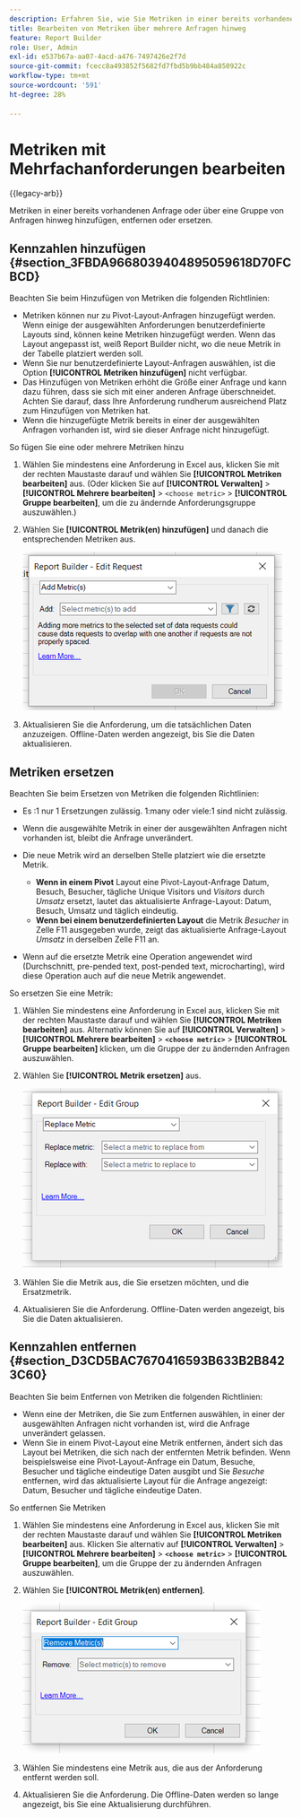 ```yaml
---
description: Erfahren Sie, wie Sie Metriken in einer bereits vorhandenen Anfrage oder über eine Gruppe von Anfragen hinweg hinzufügen, entfernen oder ersetzen.
title: Bearbeiten von Metriken über mehrere Anfragen hinweg
feature: Report Builder
role: User, Admin
exl-id: e537b67a-aa07-4acd-a476-7497426e2f7d
source-git-commit: fcecc8a493852f5682fd7fbd5b9bb484a850922c
workflow-type: tm+mt
source-wordcount: '591'
ht-degree: 28%

---
```


# Metriken mit Mehrfachanforderungen bearbeiten

{{legacy-arb}}

Metriken in einer bereits vorhandenen Anfrage oder über eine Gruppe von Anfragen hinweg hinzufügen, entfernen oder ersetzen.

## Kennzahlen hinzufügen {#section_3FBDA9668039404895059618D70FCBCD}

Beachten Sie beim Hinzufügen von Metriken die folgenden Richtlinien:

* Metriken können nur zu Pivot-Layout-Anfragen hinzugefügt werden.
Wenn einige der ausgewählten Anforderungen benutzerdefinierte Layouts sind, können keine Metriken hinzugefügt werden. Wenn das Layout angepasst ist, weiß Report Builder nicht, wo die neue Metrik in der Tabelle platziert werden soll.
* Wenn Sie nur benutzerdefinierte Layout-Anfragen auswählen, ist die Option **[!UICONTROL Metriken hinzufügen]** nicht verfügbar.
* Das Hinzufügen von Metriken erhöht die Größe einer Anfrage und kann dazu führen, dass sie sich mit einer anderen Anfrage überschneidet. Achten Sie darauf, dass Ihre Anforderung rundherum ausreichend Platz zum Hinzufügen von Metriken hat.
* Wenn die hinzugefügte Metrik bereits in einer der ausgewählten Anfragen vorhanden ist, wird sie dieser Anfrage nicht hinzugefügt.

So fügen Sie eine oder mehrere Metriken hinzu

1. Wählen Sie mindestens eine Anforderung in Excel aus, klicken Sie mit der rechten Maustaste darauf und wählen Sie **[!UICONTROL Metriken bearbeiten]** aus. (Oder klicken Sie auf **[!UICONTROL Verwalten]** > **[!UICONTROL Mehrere bearbeiten]** > `<choose metric>` > **[!UICONTROL Gruppe bearbeiten]**, um die zu ändernde Anforderungsgruppe auszuwählen.)
1. Wählen Sie **[!UICONTROL Metrik(en) hinzufügen]** und danach die entsprechenden Metriken aus.

   ![Screenshot, der die ausgewählte Option „Anfrage bearbeiten“, „Metriken hinzufügen“ zeigt.](assets/add_metric.png)

1. Aktualisieren Sie die Anforderung, um die tatsächlichen Daten anzuzeigen. Offline-Daten werden angezeigt, bis Sie die Daten aktualisieren.

## Metriken ersetzen

Beachten Sie beim Ersetzen von Metriken die folgenden Richtlinien:

* Es :1 nur 1 Ersetzungen zulässig. 1:many oder viele:1 sind nicht zulässig.
* Wenn die ausgewählte Metrik in einer der ausgewählten Anfragen nicht vorhanden ist, bleibt die Anfrage unverändert.
* Die neue Metrik wird an derselben Stelle platziert wie die ersetzte Metrik.

   * **Wenn in einem Pivot** Layout eine Pivot-Layout-Anfrage Datum, Besuch, Besucher, tägliche Unique Visitors und *Visitors* durch *Umsatz* ersetzt, lautet das aktualisierte Anfrage-Layout: Datum, Besuch, Umsatz und täglich eindeutig.
   * **Wenn bei einem benutzerdefinierten Layout** die Metrik *Besucher* in Zelle F11 ausgegeben wurde, zeigt das aktualisierte Anfrage-Layout *Umsatz* in derselben Zelle F11 an.

* Wenn auf die ersetzte Metrik eine Operation angewendet wird (Durchschnitt, pre-pended text, post-pended text, microcharting), wird diese Operation auch auf die neue Metrik angewendet.

So ersetzen Sie eine Metrik:

1. Wählen Sie mindestens eine Anforderung in Excel aus, klicken Sie mit der rechten Maustaste darauf und wählen Sie **[!UICONTROL Metriken bearbeiten]** aus. Alternativ können Sie auf **[!UICONTROL Verwalten]** > **[!UICONTROL Mehrere bearbeiten]** > **`<choose metric>`** > **[!UICONTROL Gruppe bearbeiten]** klicken, um die Gruppe der zu ändernden Anfragen auszuwählen.

1. Wählen Sie **[!UICONTROL Metrik ersetzen]** aus.

   ![Screenshot des Bildschirms „Gruppe bearbeiten“ mit ausgewählter Option „Metrik ersetzen“](assets/replace_metric.png)

1. Wählen Sie die Metrik aus, die Sie ersetzen möchten, und die Ersatzmetrik.
1. Aktualisieren Sie die Anforderung. Offline-Daten werden angezeigt, bis Sie die Daten aktualisieren.

## Kennzahlen entfernen {#section_D3CD5BAC7670416593B633B2B8423C60}

Beachten Sie beim Entfernen von Metriken die folgenden Richtlinien:

* Wenn eine der Metriken, die Sie zum Entfernen auswählen, in einer der ausgewählten Anfragen nicht vorhanden ist, wird die Anfrage unverändert gelassen.
* Wenn Sie in einem Pivot-Layout eine Metrik entfernen, ändert sich das Layout bei Metriken, die sich nach der entfernten Metrik befinden. Wenn beispielsweise eine Pivot-Layout-Anfrage ein Datum, Besuche, Besucher und tägliche eindeutige Daten ausgibt und Sie *Besuche* entfernen, wird das aktualisierte Layout für die Anfrage angezeigt: Datum, Besucher und tägliche eindeutige Daten.

So entfernen Sie Metriken

1. Wählen Sie mindestens eine Anforderung in Excel aus, klicken Sie mit der rechten Maustaste darauf und wählen Sie **[!UICONTROL Metriken bearbeiten]** aus. Klicken Sie alternativ auf **[!UICONTROL Verwalten]** > **[!UICONTROL Mehrere bearbeiten]** > **`<choose metric>`** > **[!UICONTROL Gruppe bearbeiten]**, um die Gruppe der zu ändernden Anfragen auszuwählen.

1. Wählen Sie **[!UICONTROL Metrik(en) entfernen]**.

   ![Screenshot, der die ausgewählte Option „Gruppe bearbeiten“ und „Metrik(en) entfernen“ zeigt.](assets/remove_metric.png)

1. Wählen Sie mindestens eine Metrik aus, die aus der Anforderung entfernt werden soll.
1. Aktualisieren Sie die Anforderung. Die Offline-Daten werden so lange angezeigt, bis Sie eine Aktualisierung durchführen.
